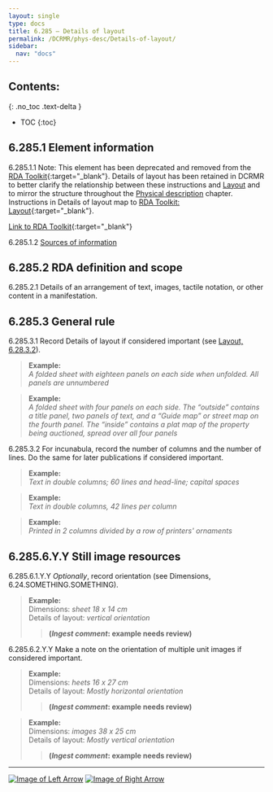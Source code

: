 ```yaml
---
layout: single
type: docs
title: 6.285 — Details of layout
permalink: /DCRMR/phys-desc/Details-of-layout/
sidebar:
  nav: "docs"
---
```


## Contents:
{: .no_toc .text-delta }

- TOC
{:toc}

## 6.285.1 Element information

<a name="6.285.1.1">6.285.1.1</a> Note: This element has been deprecated and removed from the [RDA Toolkit](https://rdatoolkit.org){:target="_blank"}. Details of layout has been retained in DCRMR to better clarify the relationship between these instructions and [Layout](/DCRMR/phys-desc/Layout/) and to mirror the structure throughout the [Physical description](/DCRMR/phys-desc/) chapter. Instructions in Details of layout map to [RDA Toolkit: Layout](https://access.rdatoolkit.org/Content/Index?externalId=en-US_ala-9f019737-be7b-32e0-b5ca-9604d2bc4255){:target="_blank"}.

[Link to RDA Toolkit](https://access.rdatoolkit.org/en-US_ala-57a29f2c-5500-3a18-854e-f21c88c184a2){:target="_blank"}

<a name="6.285.1.2">6.285.1.2</a> [Sources of information](/DCRMR/phys-desc/#6011-sources-of-information) 

## 6.285.2 RDA definition and scope

<a name="6.285.2.1">6.285.2.1</a> Details of an arrangement of text, images, tactile notation, or other content in a manifestation.

## 6.285.3 General rule 

<a name="6.285.3.1">6.285.3.1</a> Record Details of layout if considered important (see [Layout, 6.28.3.2](/DCRMR/phys-desc/Layout/#6.28.3.2)).

>**Example:**  
><CITE>A folded sheet with eighteen panels on each side when unfolded. All panels are unnumbered</CITE>  

>**Example:**  
><CITE>A folded sheet with four panels on each side. The “outside” contains a title panel, two panels of text, and a “Guide map” or street map on the fourth panel. The “inside” contains a plat map of the property being auctioned, spread over all four panels</CITE>

<a name="6.285.3.2">6.285.3.2</a> For incunabula, record the number of columns and the number of lines. Do the same for later publications if considered important. 

>**Example:**  
><CITE>Text in double columns; 60 lines and head-line; capital spaces</CITE>  

>**Example:**  
><CITE>Text in double columns, 42 lines per column</CITE>  

>**Example:**  
><CITE>Printed in 2 columns divided by a row of printers' ornaments</CITE>

## 6.285.6.Y.Y Still image resources

<a name="6.285.6.1.Y.Y">6.285.6.1.Y.Y</a> *Optionally*, record orientation (see Dimensions, 6.24.SOMETHING.SOMETHING).

>**Example:**  
>Dimensions: <CITE>sheet 18 x 14 cm</CITE>  
>Details of layout: <CITE>vertical orientation</CITE>  
>>**(*Ingest comment*: example needs review)**

<a name="6.285.6.2.Y.Y">6.285.6.2.Y.Y</a> Make a note on the orientation of multiple unit images if considered important.

>**Example:**  
>Dimensions: <CITE>heets 16 x 27 cm</CITE>  
>Details of layout: <CITE>Mostly horizontal orientation</CITE>  
>>**(*Ingest comment*: example needs review)**

>**Example:**  
>Dimensions: <CITE>images 38 x 25 cm</CITE>  
>Details of layout: <CITE>Mostly vertical orientation</CITE>  
>>**(*Ingest comment*: example needs review)**


---

[![Image of Left Arrow](https://rbms-bsc.github.io/DCRMR/assets/pictures/navigation/Arrow_Left.png "6.28 — Layout")](/DCRMR/phys-desc/Layout/) [![Image of Right Arrow](https://rbms-bsc.github.io/DCRMR/assets/pictures/navigation/Arrow_Right.png "6.29 — Bibliographic format")](/DCRMR/phys-desc/Bibliographic-format/)
